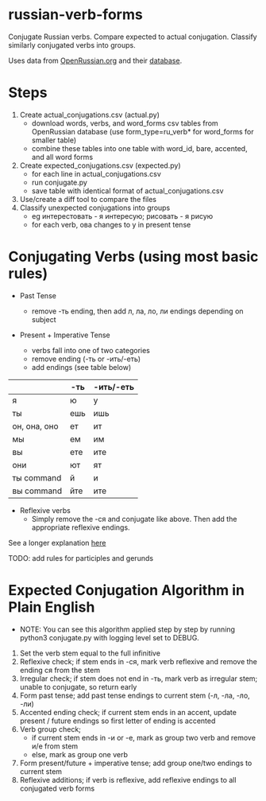 # russian-verb-forms
Conjugate Russian verbs. Compare expected to actual conjugation. Classify similarly conjugated verbs into groups.

Uses data from [OpenRussian.org](www.openrussian.org) and their [database](https://app.togetherdb.com/db/fwoedz5fvtwvq03v/russian3/).

# Steps
1. Create actual_conjugations.csv (actual.py)
    - download words, verbs, and word_forms csv tables from OpenRussian database (use form_type=ru_verb* for word_forms for smaller table)
    - combine these tables into one table with word_id, bare, accented, and all word forms
2. Create expected_conjugations.csv (expected.py)
    - for each line in actual_conjugations.csv
    - run conjugate.py
    - save table with identical format of actual_conjugations.csv
3. Use/create a diff tool to compare the files
4. Classify unexpected conjugations into groups
    - eg интерестовать - я интересую; рисовать - я рисую
    - for each verb, ова changes to у in present tense

# Conjugating Verbs (using most basic rules)

- Past Tense
    - remove -ть ending, then add л, ла, ло, ли endings depending on subject

- Present + Imperative Tense
    - verbs fall into one of two categories
    - remove ending (-ть or -ить/-еть)
    - add endings (see table below)

|     | -ть | -ить/-еть |
|-----|-----|-----------|
| я   | ю   | у         |
| ты  | ешь | ишь       |
| он, она, оно  | ет  | ит        |
| мы  | ем  | им        |
| вы  | ете | ите       |
| они | ют  | ят        |
| ты command | й | и |
| вы command | йте | ите |

- Reflexive verbs
    - Simply remove the -ся and conjugate like above. Then add the appropriate reflexive endings.

See a longer explanation [here](https://www.russianforeveryone.com/Rufe/Lessons/Course1/Grammar/GramUnit5/GramUnit5_2.htm)

TODO: add rules for participles and gerunds


# Expected Conjugation Algorithm in Plain English
* NOTE: You can see this algorithm applied step by step by running python3 conjugate.py with logging level set to DEBUG.

1. Set the verb stem equal to the full infinitive
2. Reflexive check; if stem ends in -ся, mark verb reflexive and remove the ending ся from the stem
3. Irregular check; if stem does not end in -ть, mark verb as irregular stem; unable to conjugate, so return early
4. Form past tense; add past tense endings to current stem (-л, -ла, -ло, -ли)
5. Accented ending check; if current stem ends in an accent, update present / future endings so first letter of ending is accented
6. Verb group check;
   * if current stem ends in -и or -е, mark as group two verb and remove и/е from stem
   * else, mark as group one verb
7. Form present/future + imperative tense; add group one/two endings to current stem
8. Reflexive additions; if verb is reflexive, add reflexive endings to all conjugated verb forms


